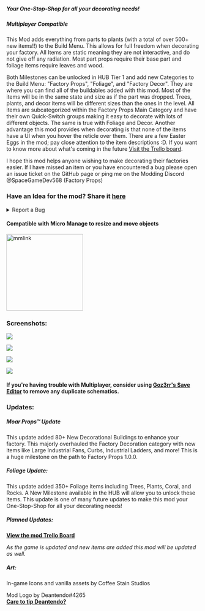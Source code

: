 ##### __*Your One-Stop-Shop for all your decorating needs!*__<br>

##### Multiplayer Compatible<br>
This Mod adds everything from parts to plants (with a total of over 500+ new items!!) to the Build Menu. This allows for full freedom when decorating your factory.
All Items are static meaning they are not interactive, and do not give off any radiation.
Most part props require their base part and foliage items require leaves and wood.

Both Milestones can be unlocked in HUB Tier 1 and add new Categories to the Build Menu: "Factory Props", "Foliage", and "Factory Decor".
They are where you can find all of the buildables added with this mod. Most of the items will be in the same state and size as if the part was dropped. Trees, plants, and decor items will be different sizes than the ones in the level. 
All items are subcategorized within the Factory Props Main Category and have their own Quick-Switch groups making it easy to decorate with lots of different objects. The same is true with Foliage and Decor.
Another advantage this mod provides when decorating is that none of the items have a UI when you hover the reticle over them.
There are a few Easter Eggs in the mod; pay close attention to the item descriptions :D. If you want to know more about what's coming in the future [Visit the Trello board](https://trello.com/b/uY3LaJ8t/factory-prop-mod).

I hope this mod helps anyone wishing to make decorating their factories easier. If I have missed an item or you have encountered a bug please open an issue ticket on the GitHub page or ping me on the Modding Discord @SpaceGameDev568 (Factory Props)

### Have an Idea for the mod? Share it [here](https://docs.google.com/forms/d/e/1FAIpQLSfwyPDKUss8vB2agpnlt6O_tNq20gmX6FjBFr-rUTATAKNQ6Q/viewform?usp=sf_link)<br>

<details>
<summary> Report a Bug </summary>

[__Open a GitHub issue to report a bug__ ](https://github.com/SpaceGameDev568/Factory_Prop_Mod/issues/new)

[__View existing GitHub issues__](https://github.com/SpaceGameDev568/Factory_Prop_Mod/issues)

</details>

#### Compatible with Micro Manage to resize and move objects 

<a href="https://ficsit.app/mod/MicroManage"><img src="https://i.imgur.com/ylSYQJy.gif" alt="mmlink" width="200"/></a>

### Screenshots:

![](https://i.imgur.com/STrESwp.jpg)

![](https://i.imgur.com/6aTZ8Wy.jpg)

![](https://i.imgur.com/eeXDQBI.jpg)

![](https://i.imgur.com/RG13moN.jpg)

#### If you're having trouble with Multiplayer, consider using [Goz3rr's Save Editor](https://github.com/Goz3rr/SatisfactorySaveEditor/releases) to remove any duplicate schematics.<br>


### Updates:<br>

##### Moar Props™ Update

This update added 80+ New Decorational Buildings to enhance your factory. This majorly overhauled the Factory Decoration category with new items like Large Industrial Fans, Curbs, Industrial Ladders, and more! This is a huge milestone on the path to Factory Props 1.0.0.


##### Foliage Update:

This update added 350+ Foliage items including Trees, Plants, Coral, and Rocks.
A New Milestone available in the HUB will allow you to unlock these items.
This update is one of many future updates to make this mod your One-Stop-Shop for all your decorating needs!<br>

##### Planned Updates:<br>

[__View the mod Trello Board__](https://trello.com/b/uY3LaJ8t/factory-prop-mod)<br>

*As the game is updated and new items are added this mod will be updated as well.*<br>

##### Art:<br>

In-game Icons and vanilla assets by Coffee Stain Studios<br>

Mod Logo by Deantendo#4265 <br>
[__Care to tip Deantendo?__](https://www.paypal.com/donate/?hosted_button_id=H5NRHB2NFWUPQ)
